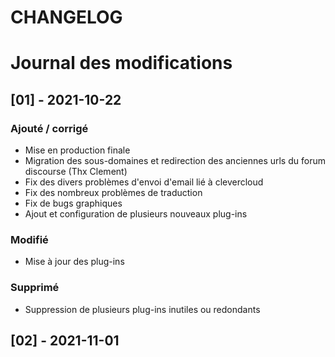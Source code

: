 CHANGELOG
=========

# Journal des modifications

## [01] - 2021-10-22
### Ajouté / corrigé
- Mise en production finale
- Migration des sous-domaines et redirection des anciennes urls du forum discourse (Thx Clement)
- Fix des divers problèmes d'envoi d'email lié à clevercloud
- Fix des nombreux problèmes de traduction
- Fix de bugs graphiques
- Ajout et configuration de plusieurs nouveaux plug-ins

### Modifié
- Mise à jour des plug-ins 

### Supprimé
- Suppression de plusieurs plug-ins inutiles ou redondants


## [02] - 2021-11-01
